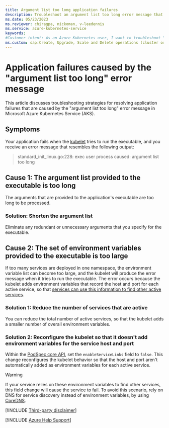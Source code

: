 ```yaml
---
title: Argument list too long application failures
description: Troubleshoot an argument list too long error message that causes an application to fail in Azure Kubernetes Service (AKS).
ms.date: 05/23/2023
ms.reviewer: chiragpa, nickoman, v-leedennis
ms.service: azure-kubernetes-service
keywords:
#Customer intent: As an Azure Kubernetes user, I want to troubleshoot "argument list too long" error messages so that my application doesn't fail on Azure Kubernetes Service (AKS).
ms.custom: sap:Create, Upgrade, Scale and Delete operations (cluster or nodepool)
---
```

# Application failures caused by the "argument list too long" error message

This article discusses troubleshooting strategies for resolving application failures that are caused by the "argument list too long" error message in Microsoft Azure Kubernetes Service (AKS).

## Symptoms

Your application fails when the [kubelet](https://kubernetes.io/docs/reference/command-line-tools-reference/kubelet/) tries to run the executable, and you receive an error message that resembles the following output:

> standard_init_linux.go:228: exec user process caused: argument list too long

## Cause 1: The argument list provided to the executable is too long

The arguments that are provided to the application's executable are too long to be processed.

### Solution: Shorten the argument list

Eliminate any redundant or unnecessary arguments that you specify for the executable.

## Cause 2: The set of environment variables provided to the executable is too large

If too many services are deployed in one namespace, the environment variable list can become too large, and the kubelet will produce the error message when it tries to run the executable. The error occurs because the kubelet adds environment variables that record the host and port for each active service, so that [services can use this information to find other active services](https://kubernetes.io/docs/concepts/services-networking/connect-applications-service/#accessing-the-service).

### Solution 1: Reduce the number of services that are active

You can reduce the total number of active services, so that the kubelet adds a smaller number of overall environment variables.

### Solution 2: Reconfigure the kubelet so that it doesn't add environment variables for the service host and port

Within the [PodSpec core API](https://kubernetes.io/docs/reference/generated/kubernetes-api/v1.23/#podspec-v1-core), set the `enableServiceLinks` field to `false`. This change reconfigures the kubelet behavior so that the host and port aren't automatically added as environment variables for each active service.

> [!WARNING]
> If your service relies on these environment variables to find other services, this field change will cause the service to fail. To avoid this scenario, rely on DNS for service discovery instead of environment variables, by using [CoreDNS](https://kubernetes.io/docs/tasks/administer-cluster/coredns/).

[!INCLUDE [Third-party disclaimer](../../../includes/third-party-disclaimer.md)]

[!INCLUDE [Azure Help Support](../../../includes/azure-help-support.md)]
